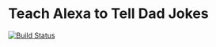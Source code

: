 # Teach Alexa to Tell Dad Jokes


[![Build Status](https://travis-ci.org/conklin/niceOne.svg?branch=master)](https://travis-ci.org/conklin/niceOne)
